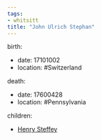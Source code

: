 ```yaml
---
tags:
- whitsitt
title: "John Ulrich Stephan"
---
```


birth:
  - date: 17101002
  - location: #Switzerland

death:
  - date: 17600428
  - location: #Pennsylvania 

children:
  - [Henry Steffey](Henry%20Steffey.md)

